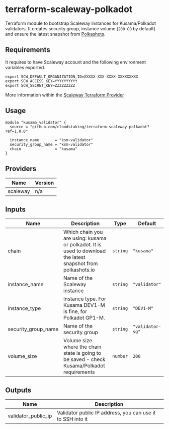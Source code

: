 # terraform-scaleway-polkadot

Terraform module to bootstrap Scaleway instances for Kusama/Polkadot validators. It creates security group, instance volume (`200 GB` by default) and ensure the latest snapshot from [Polkashots](https://polkashots.io).

## Requirements

It requires to have Scaleway account and the following environment variables exported. 

```
export SCW_DEFAULT_ORGANIZATION_ID=XXXXX-XXX-XXXX-XXXXXXXXX
export SCW_ACCESS_KEY=YYYYYYYYYY
export SCW_SECRET_KEY=ZZZZZZZZZ
```

More information within the [Scaleway Terraform Provider](https://registry.terraform.io/providers/scaleway/scaleway/latest/docs)

## Usage

```hcl
module "kusama_validator" {
  source = "github.com/cloudstaking/terraform-scaleway-polkadot?ref=1.0.0"

  instance_name       = "ksm-validator"
  security_group_name = "ksm-validator"
  chain               = "kusama"
}
```

## Providers

| Name | Version |
|------|---------|
| scaleway | n/a |

## Inputs

| Name | Description | Type | Default |
|------|-------------|------|---------|
| chain | Which chain you are using: kusama or polkadot. It is used to download the latest snapshot from polkashots.io | `string` | `"kusama"` |
| instance_name | Name of the Scaleway instance | `string` | `"validator"` |
| instance_type | Instance type. For Kusama DEV1-M is fine, for Polkadot GP1-M. | `string` | `"DEV1-M"` |
| security_group_name | Name of the security group | `string` | `"validator-sg"` |
| volume_size | Volume size where the chain state is going to be saved - check Kusama/Polkadot requirements | `number` | `200` |

## Outputs

| Name | Description |
|------|-------------|
| validator_public_ip | Validator public IP address, you can use it to SSH into it |
